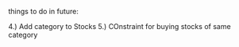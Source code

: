 things to do in future:



4.) Add category to Stocks
5.) COnstraint for buying stocks of same category
